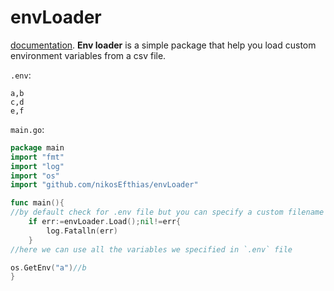 # envLoader

[documentation](https://godoc.org/github.com/nikosEfthias/envLoader).
**Env loader** is a simple package that help you load custom environment variables from a csv file.


`.env`:

```csv
a,b
c,d
e,f
```
`main.go`:

```go
package main
import "fmt"
import "log"
import "os"
import "github.com/nikosEfthias/envLoader"

func main(){
//by default check for .env file but you can specify a custom filename
	if err:=envLoader.Load();nil!=err{
		log.Fatalln(err)
	}
//here we can use all the variables we specified in `.env` file

os.GetEnv("a")//b
}

```
